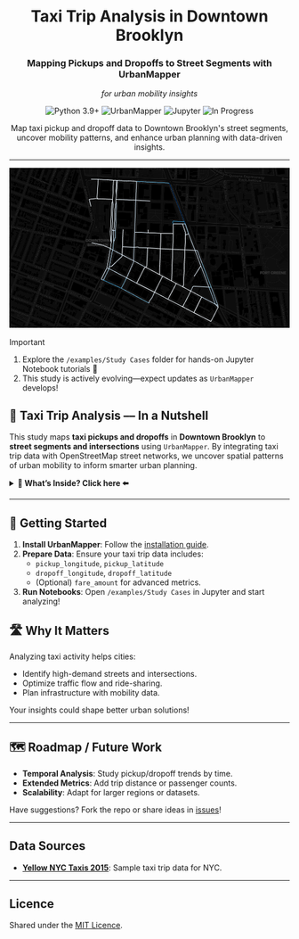 <div align="center">
   <h1>Taxi Trip Analysis in Downtown Brooklyn</h1>
   <h3>Mapping Pickups and Dropoffs to Street Segments with UrbanMapper</h3>
    <p><i>for urban mobility insights</i></p>
   <p>
      <img src="https://img.shields.io/static/v1?label=Python&message=3.9%2B&color=3776AB&style=for-the-badge&logo=python&logoColor=white" alt="Python 3.9+">
      <img src="https://img.shields.io/badge/UrbanMapper-4CAF50?style=for-the-badge&logo=openstreetmap&logoColor=white" alt="UrbanMapper">
      <img src="https://img.shields.io/badge/Jupyter-F37626?style=for-the-badge&logo=jupyter&logoColor=white" alt="Jupyter">
      <img src="https://img.shields.io/badge/Status-In%20Progress-blue?style=for-the-badge" alt="In Progress">
   </p>
   <p>Map taxi pickup and dropoff data to Downtown Brooklyn's street segments, uncover mobility patterns, and enhance urban planning with data-driven insights.</p>
</div>

---

<div style="text-align: center;">
  <img src="./resources/taxi_analysis_cover.png" alt="Taxi Analysis Cover">
</div>

> [!IMPORTANT]  
> 1) Explore the `/examples/Study Cases` folder for hands-on Jupyter Notebook tutorials 🎉  
> 2) This study is actively evolving—expect updates as `UrbanMapper` develops!

## 🚕 Taxi Trip Analysis –– In a Nutshell

This study maps **taxi pickups and dropoffs** in **Downtown Brooklyn** to **street segments and intersections** using `UrbanMapper`. By integrating taxi trip data with OpenStreetMap street networks, we uncover spatial patterns of urban mobility to inform smarter urban planning.

<details>
<summary><strong> 👀 What’s Inside? Click here ⬅️</strong></summary>

- **[1] Downtown_BK_Taxi_Trips_StepByStep.ipynb**  
  A step-by-step tutorial covering:
  - Loading taxi trip data.
  - Creating a street segments layer.
  - Imputing missing coordinates.
  - Filtering to Downtown Brooklyn.
  - Mapping pickups and dropoffs.
  - Enriching with counts.
  - Visualizing results interactively and statically.

- **[2] Downtown_BK_Taxi_Trips_Pipeline.ipynb**  
  A streamlined `UrbanPipeline` automating:
  - Data loading and layer creation.
  - Imputation and filtering.
  - Mapping and enriching with counts.
  - Interactive visualization—all in a concise workflow.

- **[3] Downtown_BK_Taxi_Trips_Advanced_Pipeline.ipynb**  
  An advanced pipeline adding:
  - Enrichment with average fare per segment.
  - Visualization of multiple metrics (e.g., pickup counts, dropoff counts, fares).

- **[4] Downtown_BK_Taxi_Trips_Advanced_Pipeline_Extras.ipynb**  
  An advanced pipeline enriching the layer with multiple more metrics than [3] by using the custom function from the 
  enricher module allowing us more flexibility but needed more coding.


</details>

---

## 🥐 Getting Started

1. **Install UrbanMapper**: Follow the [installation guide](https://github.com/yourusername/UrbanMapper#installation).
2. **Prepare Data**: Ensure your taxi trip data includes:
   - `pickup_longitude`, `pickup_latitude`
   - `dropoff_longitude`, `dropoff_latitude`
   - (Optional) `fare_amount` for advanced metrics.
3. **Run Notebooks**: Open `/examples/Study Cases` in Jupyter and start analyzing!

## 🛣️ Why It Matters

Analyzing taxi activity helps cities:
- Identify high-demand streets and intersections.
- Optimize traffic flow and ride-sharing.
- Plan infrastructure with mobility data.

Your insights could shape better urban solutions!

---

## 🗺️ Roadmap / Future Work

- **Temporal Analysis**: Study pickup/dropoff trends by time.
- **Extended Metrics**: Add trip distance or passenger counts.
- **Scalability**: Adapt for larger regions or datasets.

Have suggestions? Fork the repo or share ideas in [issues](https://github.com/yourusername/UrbanMapper/issues)!

---

## Data Sources

- **[Yellow NYC Taxis 2015](https://arc.net/l/quote/pwljlsqk)**: Sample taxi trip data for NYC.

---

## Licence

Shared under the [MIT Licence](https://github.com/yourusername/UrbanMapper/blob/main/LICENCE).